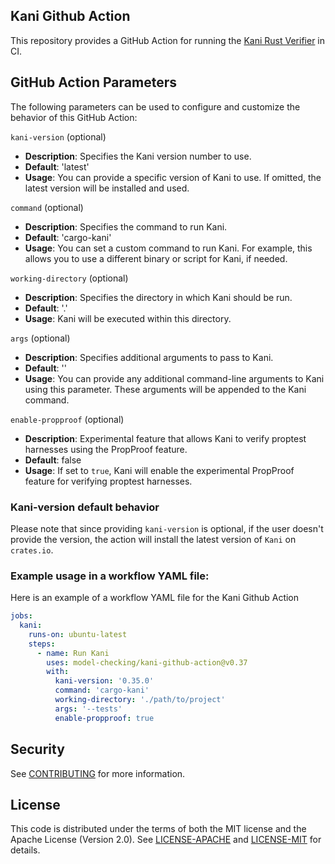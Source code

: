 ## Kani Github Action

This repository provides a GitHub Action for running the [Kani Rust Verifier](https://github.com/model-checking/kani) in CI.

## GitHub Action Parameters

The following parameters can be used to configure and customize the behavior of this GitHub Action:

`kani-version` (optional)

- **Description**: Specifies the Kani version number to use.
- **Default**: 'latest'
- **Usage**: You can provide a specific version of Kani to use. If omitted, the latest version will be installed and used.

`command` (optional)

- **Description**: Specifies the command to run Kani.
- **Default**: 'cargo-kani'
- **Usage**: You can set a custom command to run Kani. For example, this allows you to use a different binary or script for Kani, if needed.

`working-directory` (optional)

- **Description**: Specifies the directory in which Kani should be run.
- **Default**: '.'
- **Usage**: Kani will be executed within this directory.

`args` (optional)

- **Description**: Specifies additional arguments to pass to Kani.
- **Default**: ''
- **Usage**: You can provide any additional command-line arguments to Kani using this parameter. These arguments will be appended to the Kani command.

`enable-propproof` (optional)

- **Description**: Experimental feature that allows Kani to verify proptest harnesses using the PropProof feature.
- **Default**: false
- **Usage**: If set to `true`, Kani will enable the experimental PropProof feature for verifying proptest harnesses.

### Kani-version default behavior

Please note that since providing `kani-version` is optional, if the user doesn't provide the version, the action will install the latest version of `Kani` on `crates.io`.

### Example usage in a workflow YAML file:

Here is an example of a workflow YAML file for the Kani Github Action

```yaml
jobs:
  kani:
    runs-on: ubuntu-latest
    steps:
      - name: Run Kani
        uses: model-checking/kani-github-action@v0.37
        with:
          kani-version: '0.35.0'
          command: 'cargo-kani'
          working-directory: './path/to/project'
          args: '--tests'
          enable-propproof: true
```

## Security

See [CONTRIBUTING](CONTRIBUTING.md#security-issue-notifications) for more information.

## License

This code is distributed under the terms of both the MIT license and the Apache License (Version 2.0).
See [LICENSE-APACHE](LICENSE-APACHE) and [LICENSE-MIT](LICENSE-MIT) for details.
